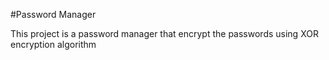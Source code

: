 ﻿#Password Manager

This project is a password manager that encrypt the passwords using XOR encryption algorithm 
